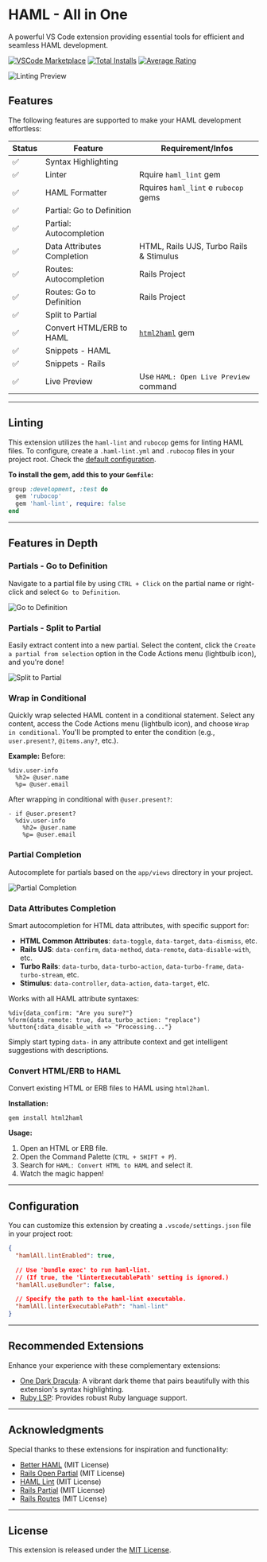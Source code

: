 # HAML - All in One

A powerful VS Code extension providing essential tools for efficient and seamless HAML development.

[![VSCode Marketplace](https://img.shields.io/vscode-marketplace/v/wilfison.haml-all.svg?style=flat-square&label=vscode%20marketplace)](https://marketplace.visualstudio.com/items?itemName=wilfison.haml-all) [![Total Installs](https://img.shields.io/vscode-marketplace/d/wilfison.haml-all.svg?style=flat-square)](https://marketplace.visualstudio.com/items?itemName=wilfison.haml-all) [![Average Rating](https://img.shields.io/vscode-marketplace/r/wilfison.haml-all.svg?style=flat-square)](https://marketplace.visualstudio.com/items?itemName=wilfison.haml-all)

![Linting Preview](https://github.com/wilfison/vscode-haml-all/raw/HEAD/images/preview/linter.gif)

## Features

The following features are supported to make your HAML development effortless:

| Status | Feature                    | Requirement/Infos                                    |
| ------ | -------------------------- | ---------------------------------------------------- |
| ✅     | Syntax Highlighting        |                                                      |
| ✅     | Linter                     | Rquire `haml_lint` gem                               |
| ✅     | HAML Formatter             | Rquires `haml_lint` e `rubocop` gems                 |
| ✅     | Partial: Go to Definition  |                                                      |
| ✅     | Partial: Autocompletion    |                                                      |
| ✅     | Data Attributes Completion | HTML, Rails UJS, Turbo Rails & Stimulus              |
| ✅     | Routes: Autocompletion     | Rails Project                                        |
| ✅     | Routes: Go to Definition   | Rails Project                                        |
| ✅     | Split to Partial           |                                                      |
| ✅     | Convert HTML/ERB to HAML   | [`html2haml`](https://github.com/haml/html2haml) gem |
| ✅     | Snippets - HAML            |                                                      |
| ✅     | Snippets - Rails           |                                                      |
| ✅     | Live Preview               | Use `HAML: Open Live Preview` command                |

---

## Linting

This extension utilizes the `haml-lint` and `rubocop` gems for linting HAML files.
To configure, create a `.haml-lint.yml` and `.rubocop` files in your project root. Check the [default configuration](https://github.com/sds/haml-lint/blob/main/config/default.yml).

**To install the gem, add this to your `Gemfile`:**

```ruby
group :development, :test do
  gem 'rubocop'
  gem 'haml-lint', require: false
end
```

---

## Features in Depth

### Partials - Go to Definition

Navigate to a partial file by using `CTRL + Click` on the partial name or right-click and select `Go to Definition`.

![Go to Definition](https://github.com/wilfison/vscode-haml-all/raw/HEAD/images/preview/go-to-definition.gif)

### Partials - Split to Partial

Easily extract content into a new partial. Select the content, click the `Create a partial from selection` option in the Code Actions menu (lightbulb icon), and you're done!

![Split to Partial](https://github.com/wilfison/vscode-haml-all/raw/HEAD/images/preview/partial-from-selection.gif)

### Wrap in Conditional

Quickly wrap selected HAML content in a conditional statement. Select any content, access the Code Actions menu (lightbulb icon), and choose `Wrap in conditional`. You'll be prompted to enter the condition (e.g., `user.present?`, `@items.any?`, etc.).

**Example:**
Before:

```haml
%div.user-info
  %h2= @user.name
  %p= @user.email
```

After wrapping in conditional with `@user.present?`:

```haml
- if @user.present?
  %div.user-info
    %h2= @user.name
    %p= @user.email
```

### Partial Completion

Autocomplete for partials based on the `app/views` directory in your project.

![Partial Completion](https://github.com/wilfison/vscode-haml-all/raw/HEAD/images/preview/partial-completion.gif)

### Data Attributes Completion

Smart autocompletion for HTML data attributes, with specific support for:

- **HTML Common Attributes**: `data-toggle`, `data-target`, `data-dismiss`, etc.
- **Rails UJS**: `data-confirm`, `data-method`, `data-remote`, `data-disable-with`, etc.
- **Turbo Rails**: `data-turbo`, `data-turbo-action`, `data-turbo-frame`, `data-turbo-stream`, etc.
- **Stimulus**: `data-controller`, `data-action`, `data-target`, etc.

Works with all HAML attribute syntaxes:

```haml
%div{data_confirm: "Are you sure?"}
%form(data_remote: true, data_turbo_action: "replace")
%button{:data_disable_with => "Processing..."}
```

Simply start typing `data-` in any attribute context and get intelligent suggestions with descriptions.

### Convert HTML/ERB to HAML

Convert existing HTML or ERB files to HAML using `html2haml`.

**Installation:**

```shell
gem install html2haml
```

**Usage:**

1. Open an HTML or ERB file.
2. Open the Command Palette (`CTRL + SHIFT + P`).
3. Search for `HAML: Convert HTML to HAML` and select it.
4. Watch the magic happen!

---

## Configuration

You can customize this extension by creating a `.vscode/settings.json` file in your project root:

```json
{
  "hamlAll.lintEnabled": true,

  // Use 'bundle exec' to run haml-lint.
  // (If true, the 'linterExecutablePath' setting is ignored.)
  "hamlAll.useBundler": false,

  // Specify the path to the haml-lint executable.
  "hamlAll.linterExecutablePath": "haml-lint"
}
```

---

## Recommended Extensions

Enhance your experience with these complementary extensions:

- [One Dark Dracula](https://marketplace.visualstudio.com/items?itemName=wilfison.one-dark-dracula): A vibrant dark theme that pairs beautifully with this extension's syntax highlighting.
- [Ruby LSP](https://marketplace.visualstudio.com/items?itemName=Shopify.ruby-lsp): Provides robust Ruby language support.

---

## Acknowledgments

Special thanks to these extensions for inspiration and functionality:

- [Better HAML](https://github.com/karuna/haml-vscode/) (MIT License)
- [Rails Open Partial](https://github.com/shanehofstetter/rails-open-partial-vscode) (MIT License)
- [HAML Lint](https://github.com/aki77/vscode-haml-lint) (MIT License)
- [Rails Partial](https://github.com/aki77/vscode-rails-partial) (MIT License)
- [Rails Routes](https://github.com/aki77/vscode-rails-routes) (MIT License)

---

## License

This extension is released under the [MIT License](./LICENSE).
